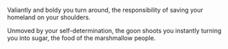 Valiantly and boldy you turn around, the responsibility of saving your homeland on your shoulders.

Unmoved by your self-determination, the goon shoots you instantly turning you into sugar, the food of the marshmallow people.
